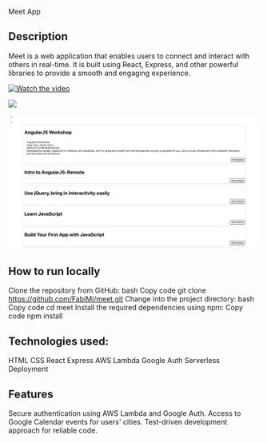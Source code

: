 Meet App

## Description

Meet is a web application that enables users to connect and interact with others in real-time. It is built using React, Express, and other powerful libraries to provide a smooth and engaging experience.

[![Watch the video](https://img.youtube.com/vi/nTQUwghvy5Q/default.jpg)](https://youtu.be/lShUR-1ehLg)

![](https://github.com/FabiMi/meet/blob/Task_4.10/Screenshots/Screenshot%202023-07-21%20at%2016.31.14.png1)

![](https://github.com/FabiMi/meet/blob/Task_4.10/Screenshots/Screenshot%202023-07-21%20at%2016.31.27.png)


## How to run locally

Clone the repository from GitHub:
bash
Copy code
git clone https://github.com/FabiMi/meet.git
Change into the project directory:
bash
Copy code
cd meet
Install the required dependencies using npm:
Copy code
npm install

## Technologies used:
HTML
CSS
React
Express
AWS Lambda
Google Auth
Serverless Deployment

## Features
Secure authentication using AWS Lambda and Google Auth.
Access to Google Calendar events for users' cities.
Test-driven development approach for reliable code.
